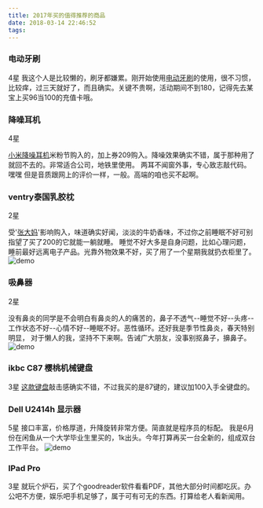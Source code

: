 ```yaml
---
title: 2017年买的值得推荐的商品
date: 2018-03-14 22:46:52
tags:
---
```


[1]:/images/good-goods/1.png
[3]:/images/good-goods/3.png
[4]:/images/good-goods/4.png
[5]:/images/good-goods/5.png
[6]:/images/good-goods/6.png

### 电动牙刷  
4星
我这个人是比较懒的，刷牙都嫌累。刚开始使用[电动牙刷](http://you.163.com/item/detail?id=1154003&_stat_area=2&_stat_referer=search&_stat_query=%E7%94%B5%E5%8A%A8%E7%89%99%E5%88%B7&_stat_count=3&_stat_searchversion=0.4)的使用，很不习惯，比较痒，过三天就好了，而且确实。关键不贵啊，活动期间不到180，记得先去某宝上买96当100的充值卡哦。


<!--more-->

### 降噪耳机
4星

[小米降噪耳机](https://www.mi.com/earphonetype-c/)米粉节购入的，加上券209购入。降噪效果确实不错，属于那种用了就回不去的。非常适合公司，地铁里使用。
两耳不闻窗外事，专心致志敲代码。嘿嘿
但是音质跟网上的评价一样，一般。高端的咱也买不起啊。

### ventry泰国乳胶枕 
2星

受'[张大妈](https://www.smzdm.com/)'影响购入，味道确实好闻，淡淡的牛奶香味，不过你之前睡眠不好可别指望了买了200的它就能一躺就睡。
睡觉不好大多是自身问题，比如心理问题，睡前最好远离电子产品。光靠外物效果不好，买了用了一个星期我就扔衣柜里了。
![demo][3]

### 吸鼻器 
2星

没有鼻炎的同学是不会明白有鼻炎的人的痛苦的，鼻子不透气--睡觉不好--头疼--工作状态不好--心情不好--睡眠不好。恶性循环。还好我是季节性鼻炎，春天特别明显，
对于懒人的我，坚持不下来啊。告诫广大朋友，没事别抠鼻子，擤鼻子。
![demo][4]

### ikbc C87 樱桃机械键盘 
3星
[这款键盘](https://item.jd.com/3491196.html)敲击感确实不错，不过我买的是87键的，建议加100入手全键盘的。

### Dell U2414h 显示器 
5星
接口丰富，价格厚道，升降旋转非常方便。简直就是程序员的标配。
我是6月份在闲鱼从一个大学毕业生里买的，1k出头。今年打算再买一台全新的，组成双台工作平台。
![demo][5]

### IPad Pro 
3星
就玩个炉石，买了个goodreader软件看看PDF，其他大部分时间都吃灰。办公吧不方便，娱乐吧手机足够了，属于可有可无的东西。打算给老人看新闻用。



